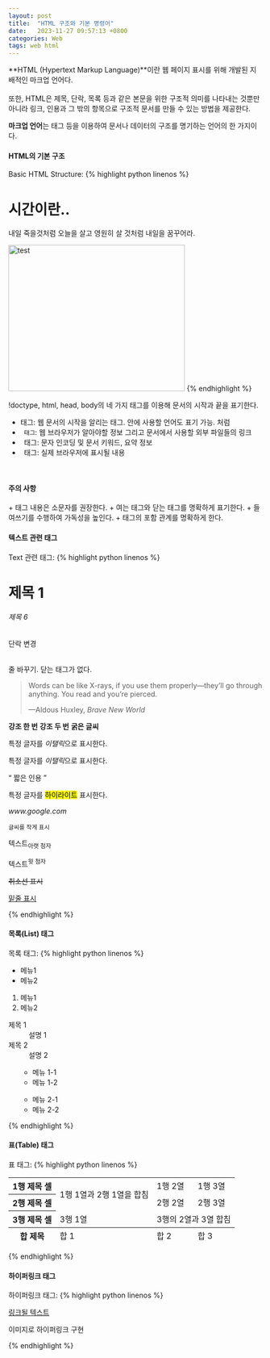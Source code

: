 ```yaml
---
layout: post
title:  "HTML 구조와 기본 명령어"
date:   2023-11-27 09:57:13 +0800
categories: Web
tags: web html
---
```

**HTML (Hypertext Markup Language)**이란 웹 페이지 표시를 위해 개발된 지배적인 마크업 언어다. <br>  
또한, HTML은 제목, 단락, 목록 등과 같은 본문을 위한 구조적 의미를 나타내는 것뿐만 아니라 링크, 인용과 그 밖의 항목으로 구조적 문서를 만들 수 있는 방법을 제공한다.
  
<b>마크업 언어</b>는 태그 등을 이용하여 문서나 데이터의 구조를 명기하는 언어의 한 가지이다. 
&nbsp;  

<h4>HTML의 기본 구조</h4>

Basic HTML Structure:
{% highlight python linenos %}
<!doctype html>
<html>
    <head>
    <meta charset="utf-8">
    <title>내가 처음 만드는 html 문서</title>
    </head>
    <body>
    <h1> 시간이란..</h1>
    <p>내일 죽을것처럼 오늘을 살고 영원히 살 것처럼 내일을 꿈꾸어라.</p>
    <img src="file_path" width="350" height="290" alt='test'>
    </body>
</html>
{% endhighlight %}

!doctype, html, head, body의 네 가지 태그를 이용해 문서의 시작과 끝을 표기한다.

+ <code><html></code> 태그: 웹 문서의 시작을 알리는 태그. 안에 사용할 언어도 표기 가능. <code><html lang="ko"></code>처럼
+ <code><head> 태그</code>: 웹 브라우저가 알아야할 정보 그리고 문서에서 사용할 외부 파일들의 링크
+ <code><meta> </code>태그: 문자 인코딩 및 문서 키워드, 요약 정보
+ <code><body> </code>태그: 실제 브라우저에 표시될 내용

&nbsp;  
<h4>주의 사항</h4>
+ 태그 내용은 소문자를 권장한다.
+ 여는 태그와 닫는 태그를 명확하게 표기한다.
+ 들여쓰기를 수행하여 가독성을 높인다.
+ 태그의 포함 관계를 명확하게 한다.
&nbsp;  

<h4>텍스트 관련 태그</h4>

Text 관련 태그:
{% highlight python linenos %}
<!doctype html>
<html>
    <head>
    <meta charset="utf-8">
    <title>텍스트 태그</title>
    </head>
    <body>
    <h1> 제목 1</h1>
    <h6> 제목 6</h6>
    <p>단락 변경</p>
    <br>줄 바꾸기. 닫는 태그가 없다.
    <blockquote cite="https://www.huxley.net/bnw/four.html">
        <p>Words can be like X-rays, if you use them properly—they’ll go through anything. You read and you’re pierced.</p>
        <footer>—Aldous Huxley, <cite>Brave New World</cite></footer>
    </blockquote>
    <strong>강조 한 번</strong>
    <strong><strong>강조 두 번</strong></strong>
    <b>굵은 글씨</b>
    <p>특정 글자를 <em>이탤릭</em>으로 표시한다.</p>
    <p>특정 글자를 <i>이탤릭</i>으로 표시한다.</p>
    <q> 짧은 인용 </q>
    <p>특정 글자를 <span><mark>하이라이트</mark></span> 표시한다.</p>
    <p><cite>www.google.com</cite></p>
    <p><small>글씨를 작게 표시</small></p>
    <p>텍스트<sub>아랫 첨자</sub></p>
    <p>텍스트<sup>윗 첨자</sup></p>
    <p><s>취소선 표시</s></p>
    <p><u>밑줄 표시</u></p>
    </body>
</html>
{% endhighlight %}
&nbsp;  


<h4>목록(List) 태그</h4>

목록 태그:
{% highlight python linenos %}
<!doctype html>
<html>
    <head>
    <meta charset="utf-8">
    <title>목록 태그</title>
    </head>
    <body>
    <ul>
        <li>메뉴1</li>
        <li>메뉴2</li>
    </ul>
    <ol>
        <li>메뉴1</li>
        <li>메뉴2</li>
    </ol>
    <dl>
        <dt>제목 1</dt>
        <dd>설명 1</dd>
        <dt>제목 2</dt>
        <dd>설명 2</dd>
    </dl>
    <ol>
        <ul>
            <li>메뉴 1-1</li>
            <li>메뉴 1-2</li>
        </ul>
        <ul>
            <li>메뉴 2-1</li>
            <li>메뉴 2-2</li>
        </ul>
    </ol>    
    </body>
</html>
{% endhighlight %}
&nbsp;  


<h4>표(Table) 태그</h4>

표 태그:
{% highlight python linenos %}
<!doctype html>
<html>
    <head>
    <meta charset="utf-8">
    <title>표 태그</title>
    </head>
    <body>
    <table>
        <tr>
            <th>1행 제목 셀</th>
            <td rowspan="2">1행 1열과 2행 1열을 합침</td>
            <td>1행 2열</td>
            <td>1행 3열</td>
        </tr>
        <tr>
            <th>2행 제목 셀</th>
            <td>2행 2열</td>
            <td>2행 3열</td>
        </tr>
        <tr>
            <th>3행 제목 셀</th>
            <td>3행 1열</td>
            <td colspan="2">3행의 2열과 3열 합침</td>
        </tr>
        <tfoot>
            <tr>
                <th>합 제목</th>
                <td>합 1</td>
                <td>합 2</td>
                <td>합 3</td>
            </tr>
        </tfoot>
    </table> 
    </body>
</html>
{% endhighlight %}
&nbsp;  

<h4>하이퍼링크 태그</h4>

하이퍼링크 태그:
{% highlight python linenos %}
<!doctype html>
<html>
    <head>
    <meta charset="utf-8">
    <title>하이퍼링크 태그</title>
    </head>
    <body>
    <a href="link_address">링크될 텍스트</a>
    <a href="link_address"><img srec="img_path"></a>
    <p>이미지로 하이퍼링크 구현</p>
    </body>
</html>
{% endhighlight %}
&nbsp;  








